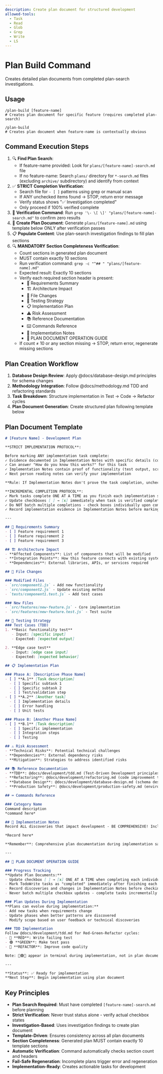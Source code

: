 ```yaml
---
description: Create plan document for structured development
allowed-tools:
  - Task
  - Read
  - Glob
  - Grep
  - Write
  - LS
---
```


# Plan Build Command

Creates detailed plan documents from completed plan-search investigations.

## Usage

```
/plan-build [feature-name]
# Creates plan document for specific feature (requires completed plan-search)

/plan-build
# Creates plan document when feature-name is contextually obvious
```

## Command Execution Steps

1. 🔍 **Find Plan Search**: 
   - If feature-name provided: Look for `plans/[feature-name]-search.md` file
   - If no feature-name: Search `plans/` directory for `*-search.md` files (excluding `archive/` subdirectory) and identify from context
2. ✅ **STRICT Completion Verification**: 
   - Search file for `- [ ]` patterns using grep or manual scan
   - If ANY unchecked items found → STOP, return error message
   - Verify status shows "✅ Investigation completed" 
   - Only proceed if 100% verified complete
3. 🔎 **Verification Command**: Run `grep '\- \[ \]' "plans/[feature-name]-search.md"` to confirm zero results
4. 📝 **Create Plan Document**: Generate `plans/[feature-name].md` using template below ONLY after verification passes
5. 📋 **Populate Content**: Use plan-search investigation findings to fill plan sections
6. 🔍 **MANDATORY Section Completeness Verification**: 
   - Count sections in generated plan document
   - MUST contain exactly 10 sections
   - Run verification command: `grep -c "^## " "plans/[feature-name].md"`
   - Expected result: Exactly 10 sections
   - Verify each required section header is present:
     * 📄 Requirements Summary
     * 🏗️ Architecture Impact
     * 📁 File Changes
     * 🧪 Testing Strategy
     * 📋 Implementation Plan
     * ⚠️ Risk Assessment
     * 📚 Reference Documentation
     * ⌨️ Commands Reference
     * 📝 Implementation Notes
     * 📖 PLAN DOCUMENT OPERATION GUIDE
   - If count ≠ 10 or any section missing → STOP, return error, regenerate missing sections

## Plan Creation Workflow

1. **Database Design Review**: Apply @docs/database-design.md principles for schema changes
2. **Methodology Integration**: Follow @docs/methodology.md TDD and refactoring standards
3. **Task Breakdown**: Structure implementation in Test → Code → Refactor cycles
4. **Plan Document Generation**: Create structured plan following template below

## Plan Document Template

```markdown
# [Feature Name] - Development Plan

**STRICT IMPLEMENTATION PROTOCOL**:

Before marking ANY implementation task complete:
✓ Evidence documented in Implementation Notes with specific details (code snippets, test results, file paths)
✓ Can answer "How do you know this works?" for this task
✓ Implementation Notes contain proof of functionality (test output, screenshots, working code)
✓ Next person reading notes can verify your implementation

**Rule: If Implementation Notes don't prove the task completion, uncheck the box**

**INCREMENTAL COMPLETION PROTOCOL**:
✓ Mark tasks complete ONE AT A TIME as you finish each implementation step
✓ Update checkboxes [ ] → [x] immediately when task is verified complete
✓ Do NOT batch multiple completions - check boxes individually upon completion
✓ Record implementation evidence in Implementation Notes before marking checkbox complete

---

## 📄 Requirements Summary
- [ ] Feature requirement 1
- [ ] Feature requirement 2
- [ ] Feature requirement 3

## 🏗️ Architecture Impact
- **Affected Components**: List of components that will be modified
- **Integration Points**: How this feature connects with existing systems
- **Dependencies**: External libraries, APIs, or services required

## 📁 File Changes

### Modified Files
- `src/component1.js` - Add new functionality
- `src/component2.js` - Update existing method
- `tests/component1.test.js` - Add test cases

### New Files
- `src/features/new-feature.js` - Core implementation
- `src/features/new-feature.test.js` - Test suite

## 🧪 Testing Strategy
### Test Cases (TDD)
1. **Basic functionality test**
   - Input: [specific input]
   - Expected: [expected output]
   
2. **Edge case test**
   - Input: [edge case input]
   - Expected: [expected behavior]

## 📋 Implementation Plan

### Phase A: [Descriptive Phase Name]
- [ ] **A.1** [Task description]
  - [ ] Specific subtask 1
  - [ ] Specific subtask 2
  - [ ] Test/validation step
- [ ] **A.2** [Another task]
  - [ ] Implementation details
  - [ ] Error handling
  - [ ] Unit tests

### Phase B: [Another Phase Name]  
- [ ] **B.1** [Task description]
  - [ ] Specific implementation
  - [ ] Integration steps
  - [ ] Testing

## ⚠️ Risk Assessment
- **Technical Risks**: Potential technical challenges
- **Dependencies**: External dependency risks
- **Mitigation**: Strategies to address identified risks

## 📚 Reference Documentation
- **TDD**: @docs/development/tdd.md (Test-Driven Development principles)
- **Refactoring**: @docs/development/refactoring.md (code improvement techniques)
- **Database Design**: @docs/development/database-design.md (schema design, migration guidelines)
- **Production Safety**: @docs/development/production-safety.md (environment safety protocol, incident prevention)

## ⌨️ Commands Reference

### Category Name
Command description
*command here*

## 📝 Implementation Notes
Record ALL discoveries that impact development - BE COMPREHENSIVE! Include technical details, code snippets, command outputs, error solutions, performance insights, useful patterns, shortcuts, unsolved issues, failed approaches, and any knowledge that helps future implementation. Document complete context to preserve knowledge across sessions.

*Record here*

**Remember**: Comprehensive plan documentation during implementation saves multiples of that time in future development and maintenance.

---

## 📖 PLAN DOCUMENT OPERATION GUIDE

### Progress Tracking
**Update Plan Documents:**
- Update checkbox [ ] → [x] ONE AT A TIME when completing each individual task
- Mark TodoWrite tasks as "completed" immediately after finishing each task
- Record discoveries and changes in Implementation Notes before checking boxes
- Never batch multiple checkbox updates - complete tasks incrementally

### Plan Updates During Implementation
**Plans can evolve during implementation:**
- Add new tasks when requirements change
- Update phases when better patterns are discovered
- Modify scope based on user feedback or technical discoveries

### TDD Implementation
Follow @docs/development/tdd.md for Red-Green-Refactor cycles:
- 🔴 **RED**: Write failing test
- 🟢 **GREEN**: Make test pass  
- 🔵 **REFACTOR**: Improve code quality

Note: 🔴🟢🔵 appear in terminal during implementation, not in plan documents

---

**Status**: ✅ Ready for implementation
**Next Step**: Begin implementation using plan document
```

## Key Principles

- **Plan Search Required**: Must have completed `[feature-name]-search.md` before planning
- **Strict Verification**: Never trust status alone - verify actual checkbox states
- **Investigation-Based**: Uses investigation findings to create plan document
- **Template-Driven**: Ensures consistency across all plan documents
- **Section Completeness**: Generated plan MUST contain exactly 10 template sections
- **Automatic Verification**: Command automatically checks section count and headers
- **Fail-Safe Regeneration**: Incomplete plans trigger error and regeneration
- **Implementation-Ready**: Creates actionable tasks for development